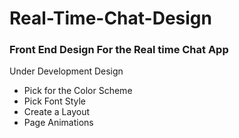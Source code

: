 # Real-Time-Chat-Design
### Front End Design For the Real time Chat App

Under Development Design

- Pick for the Color Scheme 
- Pick Font Style
- Create a Layout
- Page Animations
